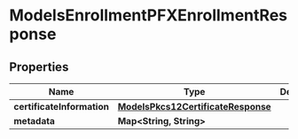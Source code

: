 

# ModelsEnrollmentPFXEnrollmentResponse


## Properties

| Name | Type | Description | Notes |
|------------ | ------------- | ------------- | -------------|
|**certificateInformation** | [**ModelsPkcs12CertificateResponse**](ModelsPkcs12CertificateResponse.md) |  |  [optional] |
|**metadata** | **Map&lt;String, String&gt;** |  |  [optional] |



